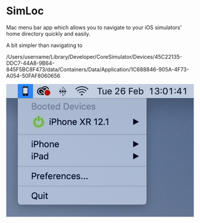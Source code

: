 # SimLoc
Mac menu bar app which allows you to navigate to your iOS simulators' home directory quickly and easily.

A bit simpler than navigating to

/Users/username/Library/Developer/CoreSimulator/Devices/45C22135-DDC7-44A8-9B64-845F5BC8F473/data/Containers/Data/Application/1C688846-905A-4F73-A054-50FAF8060656

![](screenshot.png)
